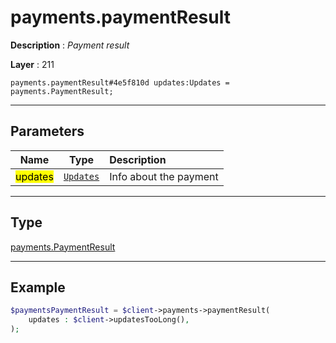 # payments.paymentResult

**Description** : *Payment result*

**Layer** : 211

```tl
payments.paymentResult#4e5f810d updates:Updates = payments.PaymentResult;
```

---

## Parameters

| Name | Type | Description |
| :---: | :---: | :--- |
| <mark>updates</mark> | [`Updates`](type/Updates) | Info about the payment |

---

## Type

[payments.PaymentResult](type/payments.PaymentResult)

---

## Example

```php
$paymentsPaymentResult = $client->payments->paymentResult(
	updates : $client->updatesTooLong(),
);
```